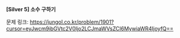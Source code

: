 **[Silver 5] 소수 구하기**

문제 링크: https://jungol.co.kr/problem/1901?cursor=eyJwcm9ibGVtc2V0Ijo2LCJmaWVsZCI6MywiaWR4IjoyfQ==
